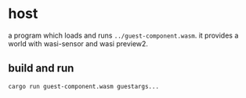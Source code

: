 # host

a program which loads and runs `../guest-component.wasm`.
it provides a world with wasi-sensor and wasi preview2.

## build and run

```
cargo run guest-component.wasm guestargs...
```
